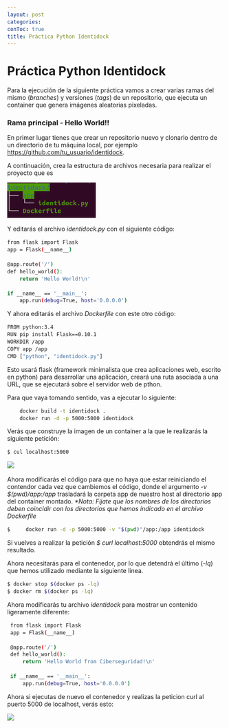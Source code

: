 ```yaml
---
layout: post
categories: 
conToc: true
title: Práctica Python Identidock
---
```





# Práctica Python Identidock


Para la ejecución de la siguiente práctica vamos a crear varias ramas del mismo  (_branches_) y versiones (_tags_) de un repositorio, que ejecuta un container que genera imágenes aleatorias pixeladas.

###  Rama principal - Hello World!!


En primer lugar tienes que crear un repositorio nuevo y clonarlo dentro de un directorio de tu máquina local, por ejemplo https://github.com/tu_usuario/identidock.

A continuación, crea la estructura de archivos necesaria para realizar el proyecto que es

![tree_identidock.png](../assets/img/tree_identidock.png)

Y editarás el archivo _identidock.py_ con el siguiente código:

```bash
from flask import Flask
app = Flask(__name__)

@app.route('/')
def hello_world():
    return 'Hello World!\n'

if __name__ == '__main__':
    app.run(debug=True, host='0.0.0.0')

```

Y ahora editarás el archivo _Dockerfile_ con este otro código:
```bash
FROM python:3.4
RUN pip install Flask==0.10.1
WORKDIR /app
COPY app /app
CMD ["python", "identidock.py"]
```

Esto usará flask (framework minimalista que crea aplicaciones web, escrito en python) para desarrollar una aplicación, creará una ruta asociada a una URL, que se ejecutará sobre el servidor web de pthon.

Para que vaya tomando sentido, vas a ejecutar lo siguiente:

```bash
    docker build -t identidock .
    docker run -d -p 5000:5000 identidock
```

Verás que construye la imagen de un container a la que le realizarás la siguiente petición:

```bash
$ cul localhost:5000
```

![](https://github.com/savalls/savalls.github.io/blob/main/assets/img/curl_localhost_5k_01.png?raw=true)


Ahora modificarás el código para que no haya que estar reiniciando el contendor cada vez que cambiemos el código, donde el argumento _-v $(pwd)/app:/app_ trasladará la carpeta app de nuestro host al directorio app del container montado.
  _*Nota: Fíjate  que los nombres de los directorios deben coincidir con los directorios que  hemos indicado en el archivo Dockerfile_

```bash
$     docker run -d -p 5000:5000 -v "$(pwd)"/app:/app identidock
```    
     
Si vuelves a realizar la petición _$ curl localhost:5000_ obtendrás el mismo resultado.

Ahora necesitarás para el contenedor, por lo que detendrá el último (_-lq_) que hemos utilizado mediante la siguiente linea.

```bash
$ docker stop $(docker ps -lq)
$ docker rm $(docker ps -lq)
```


   Ahora modificarás tu archivo _identidock_ para mostrar un contenido ligeramente diferente:
   
   ```bash
    from flask import Flask
    app = Flask(__name__)
    
    @app.route('/')
    def hello_world():
        return 'Hello World from Ciberseguridad!\n'
    
    if __name__ == '__main__':
        app.run(debug=True, host='0.0.0.0')
```
   
   
 Ahora si ejecutas de nuevo el contenedor y realizas la peticion curl al puerto 5000 de localhost, verás esto:

![](https://github.com/savalls/savalls.github.io/blob/main/assets/img/curl_localhost_5k_02.png?raw=true "")

